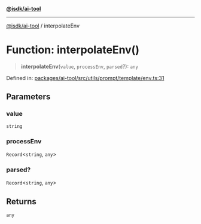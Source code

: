 [**@isdk/ai-tool**](../README.md)

***

[@isdk/ai-tool](../globals.md) / interpolateEnv

# Function: interpolateEnv()

> **interpolateEnv**(`value`, `processEnv`, `parsed`?): `any`

Defined in: [packages/ai-tool/src/utils/prompt/template/env.ts:31](https://github.com/isdk/ai-tool.js/blob/c084189f913fb955b91b492de68bd07ce78f8c82/src/utils/prompt/template/env.ts#L31)

## Parameters

### value

`string`

### processEnv

`Record`\<`string`, `any`\>

### parsed?

`Record`\<`string`, `any`\>

## Returns

`any`
